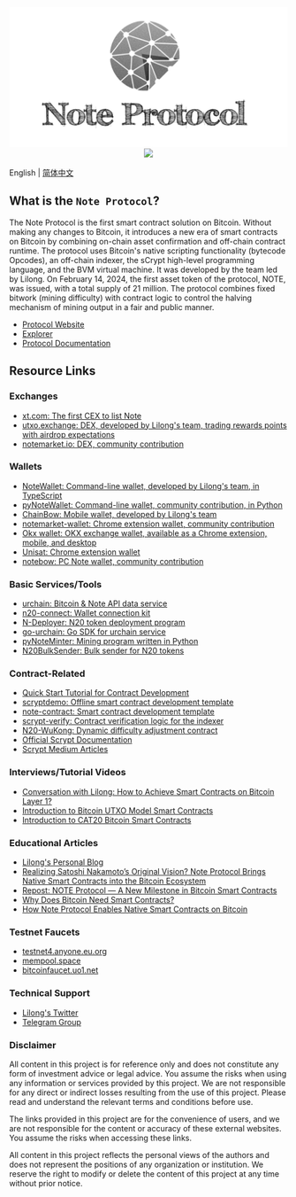 <div align=center>
<img src="./note.png"/>
</div>
<div align=center>
<img src="https://cdn.rawgit.com/sindresorhus/awesome/d7305f38d29fed78fa85652e3a63e154dd8e8829/media/badge.svg"/>
</div>

English | [简体中文](./README-zh.md)

## What is the `Note Protocol`?

The Note Protocol is the first smart contract solution on Bitcoin. Without making any changes to Bitcoin, it introduces a new era of smart contracts on Bitcoin by combining on-chain asset confirmation and off-chain contract runtime. The protocol uses Bitcoin's native scripting functionality (bytecode Opcodes), an off-chain indexer, the sCrypt high-level programming language, and the BVM virtual machine. It was developed by the team led by Lilong. On February 14, 2024, the first asset token of the protocol, NOTE, was issued, with a total supply of 21 million. The protocol combines fixed bitwork (mining difficulty) with contract logic to control the halving mechanism of mining output in a fair and public manner.

- [Protocol Website](https://noteprotocol.org/)
- [Explorer](https://explorer.noteprotocol.org/)
- [Protocol Documentation](https://noteprotocol.org/docs/protocol/)

## Resource Links

### Exchanges
- [xt.com: The first CEX to list Note](https://www.xt.com/en/trade/note_usdt)
- [utxo.exchange: DEX, developed by Lilong's team, trading rewards points with airdrop expectations](https://utxo.exchange/en/n20)
- [notemarket.io: DEX, community contribution](https://alpha.notemarket.io/)

### Wallets
- [NoteWallet: Command-line wallet, developed by Lilong's team, in TypeScript](https://github.com/NoteProtocol/NoteWallet)
- [pyNoteWallet: Command-line wallet, community contribution, in Python](https://github.com/NoteScan/pyNoteWallet)
- [ChainBow: Mobile wallet, developed by Lilong's team](https://chainbow.io/)
- [notemarket-wallet: Chrome extension wallet, community contribution](https://github.com/notemarketio/notemarket-wallet)
- [Okx wallet: OKX exchange wallet, available as a Chrome extension, mobile, and desktop](https://www.okx.com/web3)
- [Unisat: Chrome extension wallet](https://chromewebstore.google.com/detail/unisat-wallet/ppbibelpcjmhbdihakflkdcoccbgbkpo?utm_source=ext_app_menu)
- [notebow: PC Note wallet, community contribution](https://notebow.org/)

### Basic Services/Tools
- [urchain: Bitcoin & Note API data service](https://btc.urchain.com/)
- [n20-connect: Wallet connection kit](https://github.com/NoteScan/pyNoteWallet)
- [N-Deployer: N20 token deployment program](https://github.com/NoteScan/N-Deployer)
- [go-urchain: Go SDK for urchain service](https://github.com/xianb/go-urchain)
- [pyNoteMinter: Mining program written in Python](https://github.com/NoteScan/pyNoteWallet)
- [N20BulkSender: Bulk sender for N20 tokens](https://github.com/notenationio/N20BulkSender)

### Contract-Related
- [Quick Start Tutorial for Contract Development](https://noteprotocol.org/docs/tutorial/quick-start)
- [scryptdemo: Offline smart contract development template](https://github.com/NoteProtocol/scryptdemo)
- [note-contract: Smart contract development template](https://github.com/NoteProtocol/note-contract)
- [scrypt-verify: Contract verification logic for the indexer](https://github.com/NoteProtocol/scrypt-verify)
- [N20-WuKong: Dynamic difficulty adjustment contract](https://github.com/NoteScan/N20-WuKong)
- [Official Scrypt Documentation](https://docs.scrypt.io/)
- [Scrypt Medium Articles](https://scryptplatform.medium.com/)

### Interviews/Tutorial Videos
- [Conversation with Lilong: How to Achieve Smart Contracts on Bitcoin Layer 1?](https://www.youtube.com/watch?v=1TFwDenQv7Y)
- [Introduction to Bitcoin UTXO Model Smart Contracts](https://www.youtube.com/watch?v=odK4tYwYlaY)
- [Introduction to CAT20 Bitcoin Smart Contracts](https://www.youtube.com/watch?v=D_TEgwvSw8g)

### Educational Articles
- [Lilong's Personal Blog](https://lilong.net/)
- [Realizing Satoshi Nakamoto’s Original Vision? Note Protocol Brings Native Smart Contracts into the Bitcoin Ecosystem](https://medium.com/@NoteNation/realizing-satoshi-nakamotos-original-vision-afb6e351cf17)
- [Repost: NOTE Protocol — A New Milestone in Bitcoin Smart Contracts](https://medium.com/coinmonks/repost-note-protocol-a-new-milestone-in-bitcoin-smart-contracts-1dfaa4ea341b)
- [Why Does Bitcoin Need Smart Contracts?](https://medium.com/coinmonks/why-does-bitcoin-need-smart-contracts-10e596f867a9)
- [How Note Protocol Enables Native Smart Contracts on Bitcoin](https://medium.com/coinmonks/how-note-protocol-enables-native-smart-contracts-on-bitcoin-fbbff88b6160)

### Testnet Faucets
- [testnet4.anyone.eu.org](https://testnet4.anyone.eu.org/)
- [mempool.space](https://mempool.space/testnet4/faucet)
- [bitcoinfaucet.uo1.net](https://bitcoinfaucet.uo1.net/send.php)

### Technical Support
- [Lilong's Twitter](https://x.com/lilong)
- [Telegram Group](https://t.me/NoteProtocol_org)

### Disclaimer
All content in this project is for reference only and does not constitute any form of investment advice or legal advice. You assume the risks when using any information or services provided by this project. We are not responsible for any direct or indirect losses resulting from the use of this project. Please read and understand the relevant terms and conditions before use.

The links provided in this project are for the convenience of users, and we are not responsible for the content or accuracy of these external websites. You assume the risks when accessing these links.

All content in this project reflects the personal views of the authors and does not represent the positions of any organization or institution. We reserve the right to modify or delete the content of this project at any time without prior notice.
